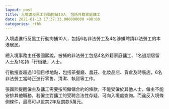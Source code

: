 ```yaml
---
layout: post
title: 入境處反黑工行動拘捕10人　包括外籍家庭傭工
date: 2021-01-13 17:37:33.000000000 +08:00
categories: rthk
---
```


入境處進行反黑工行動拘捕10人，包括6名非法勞工及4名涉嫌聘請非法勞工的本港居民。

總入境事務主任張國熙說，被捕的非法勞工包括4名外籍家庭傭工、1名過期居留人士及1名持「行街紙」人士。

行動搜查超過10個目標地點，包括茶餐廳、農莊、化妝品店、貨倉及時裝店，6名非法勞工當時正進行零售、清潔、執貨等工作。

張國熙提醒僱主及傭工需要按照僱傭合約的條款，不能受僱於其他人士，僱主不能安排其他職務，若僱主對傭工的受聘合法性存疑，可向入境處查詢。而違反入境條例條件，最高可以監禁2年及罰款5萬元。

